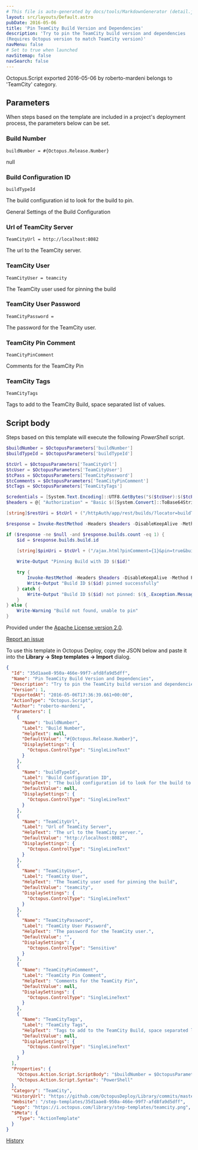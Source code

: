 ```yaml
---
# This file is auto-generated by docs/tools/MarkdownGenerator (detail.js)
layout: src/layouts/Default.astro
pubDate: 2016-05-06
title: 'Pin TeamCity Build Version and Dependencies'
description: 'Try to pin the TeamCity build version and dependencies
(Requires Octopus version to match TeamCity version)'
navMenu: false
# Set to true when launched
navSitemap: false
navSearch: false
---
```


Octopus.Script exported 2016-05-06 by roberto-mardeni belongs to 'TeamCity' category.

## Parameters

When steps based on the template are included in a project's deployment process, the parameters below can be set.


<div class="param">

### Build Number

`buildNumber = #{Octopus.Release.Number}`

null

</div>
        
<div class="param">

### Build Configuration ID

`buildTypeId`

The build configuration id to look for the build to pin.

General Settings of the Build Configuration

</div>
        
<div class="param">

### Url of TeamCity Server

`TeamCityUrl = http://localhost:8082`

The url to the TeamCity server.

</div>
        
<div class="param">

### TeamCity User

`TeamCityUser = teamcity`

The TeamCity user used for pinning the build

</div>
        
<div class="param">

### TeamCity User Password

`TeamCityPassword = `

The password for the TeamCity user.

</div>
        
<div class="param">

### TeamCity Pin Comment

`TeamCityPinComment`

Comments for the TeamCity Pin

</div>
        
<div class="param">

### TeamCity Tags

`TeamCityTags`

Tags to add to the TeamCity Build, space separated list of values.

</div>
        

## Script body

Steps based on this template will execute the following *PowerShell* script.

```powershell
$buildNumber = $OctopusParameters['buildNumber']
$buildTypeId = $OctopusParameters['buildTypeId']

$tcUrl = $OctopusParameters['TeamCityUrl']
$tcUser = $OctopusParameters['TeamCityUser']
$tcPass = $OctopusParameters['TeamCityPassword']
$tcComments = $OctopusParameters['TeamCityPinComment']
$tcTags = $OctopusParameters['TeamCityTags']

$credentials = [System.Text.Encoding]::UTF8.GetBytes("$($tcUser):$($tcPass)")
$headers = @{ "Authorization" = "Basic $([System.Convert]::ToBase64String($credentials))" }

[string]$restUri = $tcUrl + ("/httpAuth/app/rest/builds/?locator=buildType:{1},branch:default:any,number:{0}" -f $buildNumber,$buildTypeId)

$response = Invoke-RestMethod -Headers $headers -DisableKeepAlive -Method GET -Uri $restUri

if ($response -ne $null -and $response.builds.count -eq 1) {
    $id = $response.builds.build.id
    
    [string]$pinUri = $tcUrl + ("/ajax.html?pinComment={1}&pin=true&buildId={0}&buildTagsInfo={2}&applyToChainBuilds=true" -f $id,$tcComments,$tcTags)

    Write-Output "Pinning Build with ID $($id)"

    try {
        Invoke-RestMethod -Headers $headers -DisableKeepAlive -Method POST -Uri $pinUri
        Write-Output "Build ID $($id) pinned successfully"
    } catch {
        Write-Output "Build ID $($id) not pinned: $($_.Exception.Message)"
    }
} else {
    Write-Warning "Build not found, unable to pin"
}

```

Provided under the [Apache License version 2.0](https://github.com/OctopusDeploy/Library/blob/master/LICENSE.txt).

[Report an issue](https://github.com/OctopusDeploy/Library/issues/new?assignees=&labels=&projects=&template=bug-report.yml&title=Issue%20with%20Pin%20TeamCity%20Build%20Version%20and%20Dependencies&step-template=Pin%20TeamCity%20Build%20Version%20and%20Dependencies)

<div class="get-json">

To use this template in Octopus Deploy, copy the JSON below and paste it into the **Library → Step templates → Import** dialog.

```json
{
  "Id": "35d1aae8-950a-466e-99f7-afd8fa9d5dff",
  "Name": "Pin TeamCity Build Version and Dependencies",
  "Description": "Try to pin the TeamCity build version and dependencies\n(Requires Octopus version to match TeamCity version)",
  "Version": 1,
  "ExportedAt": "2016-05-06T17:36:39.661+00:00",
  "ActionType": "Octopus.Script",
  "Author": "roberto-mardeni",
  "Parameters": [
    {
      "Name": "buildNumber",
      "Label": "Build Number",
      "HelpText": null,
      "DefaultValue": "#{Octopus.Release.Number}",
      "DisplaySettings": {
        "Octopus.ControlType": "SingleLineText"
      }
    },
    {
      "Name": "buildTypeId",
      "Label": "Build Configuration ID",
      "HelpText": "The build configuration id to look for the build to pin.\n\nGeneral Settings of the Build Configuration",
      "DefaultValue": null,
      "DisplaySettings": {
        "Octopus.ControlType": "SingleLineText"
      }
    },
    {
      "Name": "TeamCityUrl",
      "Label": "Url of TeamCity Server",
      "HelpText": "The url to the TeamCity server.",
      "DefaultValue": "http://localhost:8082",
      "DisplaySettings": {
        "Octopus.ControlType": "SingleLineText"
      }
    },
    {
      "Name": "TeamCityUser",
      "Label": "TeamCity User",
      "HelpText": "The TeamCity user used for pinning the build",
      "DefaultValue": "teamcity",
      "DisplaySettings": {
        "Octopus.ControlType": "SingleLineText"
      }
    },
    {
      "Name": "TeamCityPassword",
      "Label": "TeamCity User Password",
      "HelpText": "The password for the TeamCity user.",
      "DefaultValue": "",
      "DisplaySettings": {
        "Octopus.ControlType": "Sensitive"
      }
    },
    {
      "Name": "TeamCityPinComment",
      "Label": "TeamCity Pin Comment",
      "HelpText": "Comments for the TeamCity Pin",
      "DefaultValue": null,
      "DisplaySettings": {
        "Octopus.ControlType": "SingleLineText"
      }
    },
    {
      "Name": "TeamCityTags",
      "Label": "TeamCity Tags",
      "HelpText": "Tags to add to the TeamCity Build, space separated list of values.",
      "DefaultValue": null,
      "DisplaySettings": {
        "Octopus.ControlType": "SingleLineText"
      }
    }
  ],
  "Properties": {
    "Octopus.Action.Script.ScriptBody": "$buildNumber = $OctopusParameters['buildNumber']\n$buildTypeId = $OctopusParameters['buildTypeId']\n\n$tcUrl = $OctopusParameters['TeamCityUrl']\n$tcUser = $OctopusParameters['TeamCityUser']\n$tcPass = $OctopusParameters['TeamCityPassword']\n$tcComments = $OctopusParameters['TeamCityPinComment']\n$tcTags = $OctopusParameters['TeamCityTags']\n\n$credentials = [System.Text.Encoding]::UTF8.GetBytes(\"$($tcUser):$($tcPass)\")\n$headers = @{ \"Authorization\" = \"Basic $([System.Convert]::ToBase64String($credentials))\" }\n\n[string]$restUri = $tcUrl + (\"/httpAuth/app/rest/builds/?locator=buildType:{1},branch:default:any,number:{0}\" -f $buildNumber,$buildTypeId)\n\n$response = Invoke-RestMethod -Headers $headers -DisableKeepAlive -Method GET -Uri $restUri\n\nif ($response -ne $null -and $response.builds.count -eq 1) {\n    $id = $response.builds.build.id\n    \n    [string]$pinUri = $tcUrl + (\"/ajax.html?pinComment={1}&pin=true&buildId={0}&buildTagsInfo={2}&applyToChainBuilds=true\" -f $id,$tcComments,$tcTags)\n\n    Write-Output \"Pinning Build with ID $($id)\"\n\n    try {\n        Invoke-RestMethod -Headers $headers -DisableKeepAlive -Method POST -Uri $pinUri\n        Write-Output \"Build ID $($id) pinned successfully\"\n    } catch {\n        Write-Output \"Build ID $($id) not pinned: $($_.Exception.Message)\"\n    }\n} else {\n    Write-Warning \"Build not found, unable to pin\"\n}\n",
    "Octopus.Action.Script.Syntax": "PowerShell"
  },
  "Category": "TeamCity",
  "HistoryUrl": "https://github.com/OctopusDeploy/Library/commits/master/step-templates//opt/buildagent/work/75443764cd38076d/step-templates/teamcity-pin-build-and-dependencies.json",
  "Website": "/step-templates/35d1aae8-950a-466e-99f7-afd8fa9d5dff",
  "Logo": "https://i.octopus.com/library/step-templates/teamcity.png",
  "$Meta": {
    "Type": "ActionTemplate"
  }
}
```

[History](https://github.com/OctopusDeploy/Library/commits/master/step-templates/https://github.com/OctopusDeploy/Library/commits/master/step-templates//opt/buildagent/work/75443764cd38076d/step-templates/teamcity-pin-build-and-dependencies.json)

</div>
